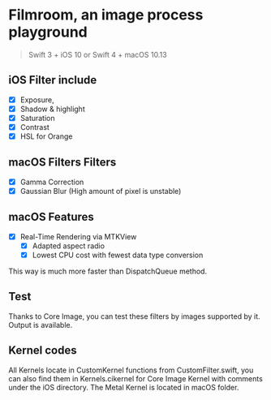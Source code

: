 # Filmroom, an image process playground

> 
> 
> Swift 3 + iOS 10 or Swift 4 + macOS 10.13






## iOS Filter include

- [x] Exposure,
- [x] Shadow & highlight
- [x] Saturation
- [x] Contrast
- [x] HSL for Orange

## macOS Filters Filters

- [x] Gamma Correction
- [x] Gaussian Blur (High amount of pixel is unstable)

## macOS Features
- [x] Real-Time Rendering via MTKView
	- [x] Adapted aspect radio
	- [x] Lowest CPU cost with fewest data type conversion

This way is much more faster than DispatchQueue method.

## Test

Thanks to Core Image, you can test these filters by images supported by it. Output is available.

## Kernel codes

All Kernels locate in CustomKernel functions from CustomFilter.swift, you can also find them in Kernels.cikernel for Core Image Kernel with comments under the iOS directory. The Metal Kernel is located in macOS folder.


